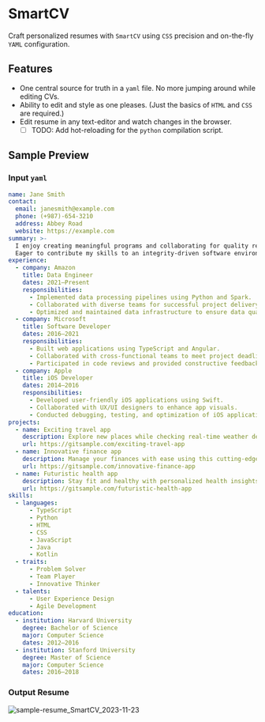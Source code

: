 # SmartCV

Craft personalized resumes with `SmartCV` using `CSS` precision and on-the-fly
`YAML` configuration.

## Features

- One central source for truth in a `yaml` file. No more jumping around while
  editing CVs.
- Ability to edit and style as one pleases. (Just the basics of `HTML` and `CSS`
  are required.)
- Edit resume in any text-editor and watch changes in the browser.
  - [ ] TODO: Add hot-reloading for the `python` compilation script.

## Sample Preview

### Input `yaml`

```yaml
name: Jane Smith
contact:
  email: janesmith@example.com
  phone: (+987)-654-3210
  address: Abbey Road
  website: https://example.com
summary: >-
  I enjoy creating meaningful programs and collaborating for quality results.
  Eager to contribute my skills to an integrity-driven software environment.
experience:
  - company: Amazon
    title: Data Engineer
    dates: 2021–Present
    responsibilities:
      - Implemented data processing pipelines using Python and Spark.
      - Collaborated with diverse teams for successful project delivery.
      - Optimized and maintained data infrastructure to ensure data quality, integrity, and availability.
  - company: Microsoft
    title: Software Developer
    dates: 2016–2021
    responsibilities:
      - Built web applications using TypeScript and Angular.
      - Collaborated with cross-functional teams to meet project deadlines.
      - Participated in code reviews and provided constructive feedback to enhance code quality and maintainability.
  - company: Apple
    title: iOS Developer
    dates: 2014–2016
    responsibilities:
      - Developed user-friendly iOS applications using Swift.
      - Collaborated with UX/UI designers to enhance app visuals.
      - Conducted debugging, testing, and optimization of iOS applications to ensure a smooth user experience.
projects:
  - name: Exciting travel app
    description: Explore new places while checking real-time weather details.
    url: https://gitsample.com/exciting-travel-app
  - name: Innovative finance app
    description: Manage your finances with ease using this cutting-edge app.
    url: https://gitsample.com/innovative-finance-app
  - name: Futuristic health app
    description: Stay fit and healthy with personalized health insights.
    url: https://gitsample.com/futuristic-health-app
skills:
  - languages:
      - TypeScript
      - Python
      - HTML
      - CSS
      - JavaScript
      - Java
      - Kotlin
  - traits:
      - Problem Solver
      - Team Player
      - Innovative Thinker
  - talents:
      - User Experience Design
      - Agile Development
education:
  - institution: Harvard University
    degree: Bachelor of Science
    major: Computer Science
    dates: 2012–2016
  - institution: Stanford University
    degree: Master of Science
    major: Computer Science
    dates: 2016–2018
```

### Output Resume

![sample-resume_SmartCV_2023-11-23](https://github.com/lloydlobo/SmartCV/assets/76430758/a66c31c4-92f6-4ec6-8e81-e80d331b5efe)
